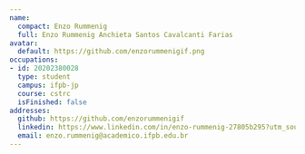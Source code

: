 ```yaml
---
name:
  compact: Enzo Rummenig
  full: Enzo Rummenig Anchieta Santos Cavalcanti Farias
avatar:
  default: https://github.com/enzorummenigif.png
occupations:
- id: 20202380028
  type: student
  campus: ifpb-jp
  course: cstrc
  isFinished: false
addresses:
  github: https://github.com/enzorummenigif
  linkedin: https://www.linkedin.com/in/enzo-rummenig-27805b295?utm_source=share&utm_campaign=share_via&utm_content=profile&utm_medium=android_app
  email: enzo.rummenig@academico.ifpb.edu.br
---
```

